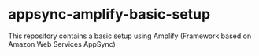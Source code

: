 # appsync-amplify-basic-setup
This repository contains a basic setup using Amplify (Framework based on Amazon Web Services AppSync)
